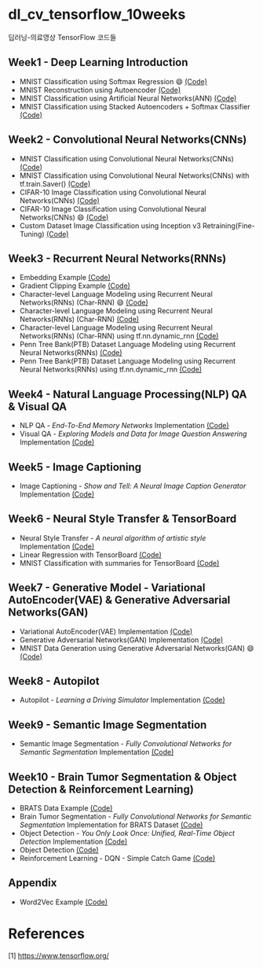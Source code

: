 # dl_cv_tensorflow_10weeks
딥러닝-의료영상 TensorFlow 코드들

## Week1 - Deep Learning Introduction
- MNIST Classification using Softmax Regression :smile: [(Code)](https://github.com/jhchoi21/DL_Imaging/tree/master/week1/mnist_classification_using_softmax_regression.py)
- MNIST Reconstruction using Autoencoder [(Code)](https://github.com/jhchoi21/DL_Imaging/tree/master/week1/mnist_autoencoder_reconstruction.py)
- MNIST Classification using Artificial Neural Networks(ANN) [(Code)](https://github.com/jhchoi21/DL_Imaging/tree/master/week1/mnist_classification_using_ANN.py)
- MNIST Classification using Stacked Autoencoders + Softmax Classifier [(Code)](https://github.com/jhchoi21/DL_Imaging/tree/master/week1/mnist_classification_with_stacked_autoencoders_and_softmax_classifier.py)

## Week2 - Convolutional Neural Networks(CNNs)
- MNIST Classification using Convolutional Neural Networks(CNNs) [(Code)](https://github.com/jhchoi21/DL_Imaging/tree/master/week2/mnist_classification_with_convolutional_neural_networks.py)
- MNIST Classification using Convolutional Neural Networks(CNNs) with tf.train.Saver() [(Code)](https://github.com/jhchoi21/DL_Imaging/tree/master/week2/tf_train_saver/mnist_classification_using_cnn_with_tfsaver.py)
- CIFAR-10 Image Classification using Convolutional Neural Networks(CNNs) [(Code)](https://github.com/jhchoi21/DL_Imaging/tree/master/week2/cifar10)
- CIFAR-10 Image Classification using Convolutional Neural Networks(CNNs) :smile: [(Code)](https://github.com/jhchoi21/DL_Imaging/tree/master/week2/cifar10_classification_using_cnn.py)
- Custom Dataset Image Classification using Inception v3 Retraining(Fine-Tuning) [(Code)](https://github.com/jhchoi21/DL_Imaging/tree/master/week2/inception_v3_retraining)

## Week3 - Recurrent Neural Networks(RNNs)
- Embedding Example [(Code)](https://github.com/jhchoi21/DL_Imaging/tree/master/week3/embedding_example.py)
- Gradient Clipping Example [(Code)](https://github.com/jhchoi21/DL_Imaging/tree/master/week3/linear_regression_with_gradient_clipping.py)
- Character-level Language Modeling using Recurrent Neural Networks(RNNs) (Char-RNN) :smile: [(Code)](https://github.com/jhchoi21/DL_Imaging/tree/master/week3/char-rnn-simple)
- Character-level Language Modeling using Recurrent Neural Networks(RNNs) (Char-RNN) [(Code)](https://github.com/jhchoi21/DL_Imaging/tree/master/week3/char-rnn-tensorflow)
- Character-level Language Modeling using Recurrent Neural Networks(RNNs) (Char-RNN) using tf.nn.dynamic_rnn [(Code)](https://github.com/jhchoi21/DL_Imaging/tree/master/week3/model.py)
- Penn Tree Bank(PTB) Dataset Language Modeling using Recurrent Neural Networks(RNNs) [(Code)](https://github.com/jhchoi21/DL_Imaging/tree/master/week3/ptb)
- Penn Tree Bank(PTB) Dataset Language Modeling using Recurrent Neural Networks(RNNs) using tf.nn.dynamic_rnn [(Code)](https://github.com/jhchoi21/DL_Imaging/tree/master/week3/ptb_word_lm_dynamic_rnn.py)

## Week4 - Natural Language Processing(NLP) QA & Visual QA
- NLP QA - *End-To-End Memory Networks* Implementation [(Code)](https://github.com/jhchoi21/DL_Imaging/tree/master/week4/MemNN)
- Visual QA - *Exploring Models and Data for Image Question Answering* Implementation [(Code)](https://github.com/jhchoi21/DL_Imaging/tree/master/week4/neural-vqa-tensorflow)

## Week5 - Image Captioning
- Image Captioning - *Show and Tell: A Neural Image Caption Generator* Implementation [(Code)](https://github.com/jhchoi21/DL_Imaging/tree/master/week5/im2txt)

## Week6 - Neural Style Transfer & TensorBoard
- Neural Style Transfer - *A neural algorithm of artistic style* Implementation [(Code)](https://github.com/jhchoi21/DL_Imaging/tree/master/week6/neural-style)
- Linear Regression with TensorBoard [(Code)](https://github.com/jhchoi21/DL_Imaging/tree/master/week6/linear_regression_with_tensorboard.py)
- MNIST Classification with summaries for TensorBoard [(Code)](https://github.com/jhchoi21/DL_Imaging/tree/master/week6/mnist_with_summaries.py)

## Week7 - Generative Model - Variational AutoEncoder(VAE) & Generative Adversarial Networks(GAN)
- Variational AutoEncoder(VAE) Implementation [(Code)](https://github.com/jhchoi21/DL_Imaging/tree/master/week7/VAE-TensorFlow)
- Generative Adversarial Networks(GAN) Implementation [(Code)](https://github.com/jhchoi21/DL_Imaging/tree/master/week7/GAN-TensorFlow)
- MNIST Data Generation using Generative Adversarial Networks(GAN) :smile: [(Code)](https://github.com/jhchoi21/DL_Imaging/tree/master/week7/mnist_generation_using_gan.py)

## Week8 - Autopilot
- Autopilot - *Learning a Driving Simulator* Implementation [(Code)](https://github.com/jhchoi21/DL_Imaging/tree/master/week8/research)

## Week9 - Semantic Image Segmentation
- Semantic Image Segmentation - *Fully Convolutional Networks for Semantic Segmentation* Implementation [(Code)](https://github.com/jhchoi21/DL_Imaging/tree/master/week9/FCN.tensorflow)

## Week10 - Brain Tumor Segmentation & Object Detection & Reinforcement Learning)
- BRATS Data Example [(Code)](https://github.com/jhchoi21/DL_Imaging/tree/master/week10/BRATS_image_visualization.ipynb)
- Brain Tumor Segmentation - *Fully Convolutional Networks for Semantic Segmentation* Implementation for BRATS Dataset [(Code)](https://github.com/jhchoi21/DL_Imaging/tree/master/week10/FCN-BRATS)
- Object Detection - *You Only Look Once: Unified, Real-Time Object Detection* Implementation [(Code)](https://github.com/jhchoi21/DL_Imaging/tree/master/week10/tensorflow-yolo)
- Object Detection [(Code)](https://github.com/jhchoi21/DL_Imaging/tree/master/week10/object_detection_tutorial_kor.ipynb)
- Reinforcement Learning - DQN - Simple Catch Game [(Code)](https://github.com/jhchoi21/DL_Imaging/tree/master/week10/CatchGame-QLearningExample-TensorFlow)

## Appendix
- Word2Vec Example [(Code)](https://github.com/jhchoi21/DL_Imaging/tree/master/appendix/word2vec_example.py)

# References
[1] https://www.tensorflow.org/
